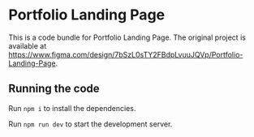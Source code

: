 
  # Portfolio Landing Page

  This is a code bundle for Portfolio Landing Page. The original project is available at https://www.figma.com/design/7bSzL0sTY2FBdpLvuuJQVp/Portfolio-Landing-Page.

  ## Running the code

  Run `npm i` to install the dependencies.

  Run `npm run dev` to start the development server.
  